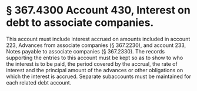 # § 367.4300   Account 430, Interest on debt to associate companies.

This account must include interest accrued on amounts included in account 223, Advances from associate companies (§ 367.2230), and account 233, Notes payable to associate companies (§ 367.2330). The records supporting the entries to this account must be kept so as to show to who the interest is to be paid, the period covered by the accrual, the rate of interest and the principal amount of the advances or other obligations on which the interest is accrued. Separate subaccounts must be maintained for each related debt account.




